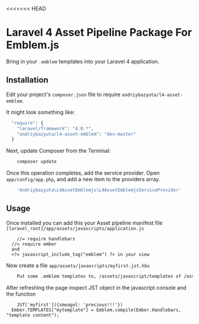 <<<<<<< HEAD
# Laravel 4 Asset Pipeline Package For Emblem.js

Bring in your `.emblem` templates into your Laravel 4 application.

## Installation

Edit your project's `composer.json` file to require `andriybazyuta/l4-asset-emblem`.

It might look something like:

```php
  "require": {
    "laravel/framework": "4.0.*",
    "andriybazyuta/l4-asset-emblem": "dev-master"
  }
```

Next, update Composer from the Terminal:

```php
    composer update
```

Once this operation completes, add the service provider. Open `app/config/app.php`, and add a new item to the providers array.

```php
    'Andriybazyuta\L4AssetEmblemjs\L4AssetEmblemjsServiceProvider'
```


## Usage

Once installed you can add this your Asset pipeline manifest file `[laravel_root]/app/assets/javascripts/application.js`

```
	//= require handlebars
  //= require ember
  and
  <?= javascript_include_tag("emblem") ?> in your view
```

Now create a file `app/assets/javascripts/myfirst.jst.hbs`

```html
	Put some .emblem templates to, /assets/javascript/templates of /assets/javascript/SOME_FOLDER/templates  folder 
```

After refreshing the page inspect JST object in the javascript console and the function

```
	JST['myfirst']({smeagol: 'precious!!!'})
  Ember.TEMPLATES["mytemplate"] = Emblem.compile(Ember.Handlebars, "template content");
```
